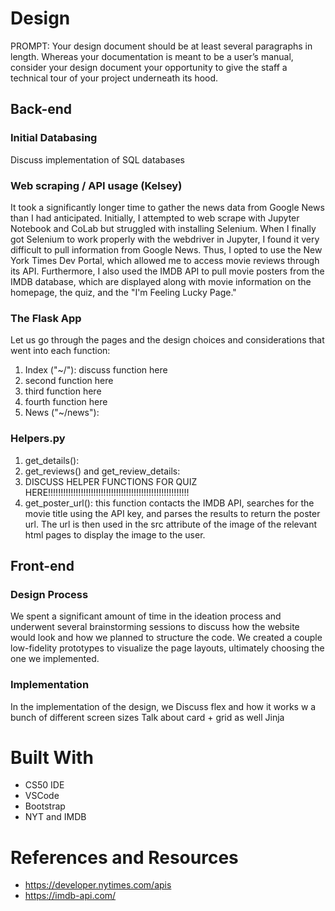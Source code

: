 # Design
PROMPT: Your design document should be at least several paragraphs in length. Whereas your documentation is meant to be a user’s manual, 
consider your design document your opportunity to give the staff a technical tour of your project underneath its hood.

## Back-end

### Initial Databasing
Discuss implementation of SQL databases

### Web scraping / API usage (Kelsey)
It took a significantly longer time to gather the news data from Google News than I had anticipated. Initially, I attempted to web scrape with Jupyter Notebook and CoLab but struggled with installing Selenium. When I finally got Selenium to work properly with the webdriver in Jupyter, I found it very difficult to pull information from Google News. Thus, I opted to use the New York Times Dev Portal, which allowed me to access movie reviews through its API. Furthermore, I also used the IMDB API to pull movie posters from the IMDB database, which are displayed along with movie information on the homepage, the quiz, and the "I'm Feeling Lucky Page." 

### The Flask App
Let us go through the pages and the design choices and considerations that went into each function:
1. Index ("~/"): discuss function here
2. second function here
3. third function here
4. fourth function here
5. News ("~/news"): 

### Helpers.py
1. get_details(): 
2. get_reviews() and get_review_details: 
3. DISCUSS HELPER FUNCTIONS FOR QUIZ HERE!!!!!!!!!!!!!!!!!!!!!!!!!!!!!!!!!!!!!!!!!!!!!!!!!!!!!!!!
4. get_poster_url(): this function contacts the IMDB API, searches for the movie title using the API key, and parses the results to return the poster url. The url is then used in the src attribute of the image of the relevant html pages to display the image to the user.   

## Front-end

### Design Process 
We spent a significant amount of time in the ideation process and underwent several brainstorming sessions to discuss how the website would look and how we planned to structure the code. We created a couple low-fidelity prototypes to visualize the page layouts, ultimately choosing the one we implemented. 

### Implementation 
In the implementation of the design, we 
Discuss flex and how it works w a bunch of different screen sizes
Talk about card + grid as well 
Jinja

# Built With
* CS50 IDE
* VSCode 
* Bootstrap
* NYT and IMDB 

# References and Resources
* https://developer.nytimes.com/apis
* https://imdb-api.com/

